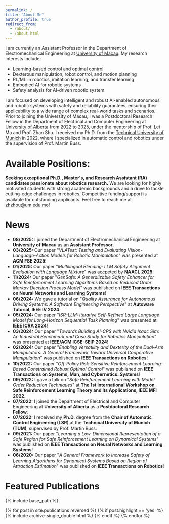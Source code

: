 ```yaml
---
permalink: /
title: "About Me"
author_profile: true
redirect_from: 
  - /about/
  - /about.html
---
```


I am currently an Assistant Professor in the Department of Electromechanical Engineering at [University of Macau](https://www.um.edu.mo/). My research interests include:

* Learning-based control and optimal control
* Dexterous manipulation, robot control, and motion planning
* RL/ML in robotics, imitation learning, and transfer learning
* Embodied AI for robotic systems
* Safety analysis for AI-driven robotic system

I am focused on developing intelligent and robust AI-enabled autonomous and robotic systems with safety and reliability guarantees, ensuring their applicability to a wide range of complex real-world tasks and scenarios. Prior to joining the University of Macau, I was a Postdoctoral Research Fellow in the Department of Electrical and Computer Engineering at [University of Alberta](https://www.ualberta.ca/index.html) from 2022 to 2025, under the mentorship of Prof. Lei Ma and Prof. Zhan Shu. I received my Ph.D. from the [Technical University of Munich](https://www.tum.de/) in 2022, where I specialized in automatic control and robotics under the supervision of Prof. Martin Buss.

Available Positions:
======
<b>Seeking exceptional Ph.D., Master's, and Research Assistant (RA) candidates passionate about robotics research.</b> We are looking for highly motivated students with strong academic backgrounds and a drive to tackle cutting-edge challenges in robotics. Competitive funding/support is available for outstanding applicants. Feel free to reach me at <u>zhzhou@um.edu.mo</u>!

News
======
* <b>08/2025:</b> I joined the Department of Electromechanical Engineering at <b>University of Macau</b> as an <b>Assistant Professor</b>. 
* <b>03/2025:</b> Our paper "<i>VLATest: Testing and Evaluating Vision-Language-Action Models for Robotic Manipulation</i>" was presented at <b>ACM FSE 2025</b>!
* <b>01/2025:</b> Our paper "<i>Multilingual Blending: LLM Safety Alignment Evaluation with Language Mixture</i>" was accpeted by <b>NAACL 2025</b>!
* <b>11/2024:</b> Our paper "<i>GenSafe: A Generalizable Safety Enhancer for Safe Reinforcement Learning Algorithms Based on Reduced Order Markov Decision Process Model</i>" was published on <b>IEEE Transactions on Neural Networks and Learning Systems</b>!
* <b>06/2024:</b> We gave a tutorial on "<i>Quality Assurance for Autonomous Driving Systems: A Software Engineering Perspective</i>" at <b>Autoware Tutorial, IEEE IV 2024</b>.
* <b>05/2024:</b> Our paper "<i>ISR-LLM: Iterative Self-Refined Large Language Model for Long-Horizon Sequential Task Planning</i>" was presented at <b>IEEE ICRA 2024</b>!
* <b>03/2024:</b> Our paper "<i>Towards Building AI-CPS with Nvidia Isaac Sim: An Industrial Benchmark and Case Study for Robotics Manipulation</i>" was presented at <b>IEEE/ACM ICSE-SEIP 2024</b>!
* <b>02/2024:</b> Our paper "<i>Enabling Versatility and Dexterity of the Dual-Arm Manipulators: A General Framework Toward Universal Cooperative Manipulation</i>" was published on <b>IEEE Transactions on Robotics</b>!
* <b>10/2022:</b> Our paper "<i>Off-Policy Risk-Sensitive Reinforcement Learning-Based Constrained Robust Optimal Control</i>" was published on <b>IEEE Transactions on Systems, Man, and Cybernetics: Systems</b>!
* <b>09/2022:</b> I gave a talk on "<i>Safe Reinforcement Learning with Model Order Reduction Techniques</i>" at <b>The 1st International Workshop on Safe Reinforcement Learning Theory and its Applications, IEEE MFI 2022</b>.
* <b>07/2022:</b> I joined the Department of Electrical and Computer Engineering at <b>University of Alberta</b> as a <b>Postdoctoral Research Fellow</b>. 
* <b>07/2022:</b> I received my <b>Ph.D.</b> degree from the <b>Chair of Automatic Control Engineering (LSR)</b> at the <b>Technical University of Munich (TUM)</b>, supervised by Prof. Martin Buss.
* <b>09/2021:</b> Our paper "<i>Learning a Low-Dimensional Representation of a Safe Region for Safe Reinforcement Learning on Dynamical Systems</i>" was published on <b>IEEE Transactions on Neural Networks and Learning Systems</b>!
* <b>06/2020:</b> Our paper "<i>A General Framework to Increase Safety of Learning Algorithms for Dynamical Systems Based on Region of Attraction Estimation</i>" was published on <b>IEEE Transactions on Robotics</b>!

Featured Publications
======
{% include base_path %}

{% for post in site.publications reversed %}
  {% if post.highlight == 'yes' %}
    {% include archive-single_double.html %}
  {% endif %}
{% endfor %}


